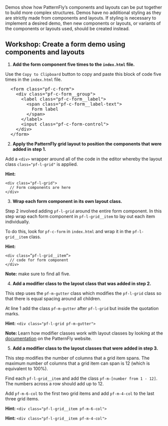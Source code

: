 Demos show how PatternFly’s components and layouts can be put together to build more complex structures. Demos have no additional styling as they are strictly made from components and layouts. If styling is necessary to implement a desired demo, then new components or layouts, or variants of the components or layouts used, should be created instead.

## Workshop: Create a form demo using components and layouts

1) <strong>Add the form component five times to the `index.html` file.</strong>

Use the `Copy to Clipboard` button to copy and paste this block of code five times in the `index.html` file.

<pre class="file" data-target="clipboard">
  &lt;form class=&quot;pf-c-form&quot;&gt;
    &lt;div class=&quot;pf-c-form__group&quot;&gt;
      &lt;label class=&quot;pf-c-form__label&quot;&gt;
        &lt;span class=&quot;pf-c-form__label-text&quot;&gt;
          Form label
        &lt;/span&gt;
      &lt;/label&gt;
      &lt;input class=&quot;pf-c-form-control&quot;&gt;
    &lt;/div&gt;
  &lt;/form&gt;
</pre>

2) <strong>Apply the PatternFly grid layout to position the components that were added in step 1.</strong>

Add a `<div>` wrapper around all of the code in the editor whereby the layout class `class="pf-l-grid"` is applied.

<strong>Hint:</strong>

```
<div class="pf-l-grid">
  // Form components are here
</div>
```

3) <strong>Wrap each form component in its own layout class.</strong>

Step 2 involved adding `pf-l-grid` around the entire form component. In this step wrap each form component in `pf-l-grid__item` to lay out each item individually.

To do this, look for `pf-c-form` in `index.html` and wrap it in the `pf-l-grid__item` class.

<strong>Hint:</strong>

```
<div class=”pf-l-grid__item”>
  // code for form component
</div>
```
<strong>Note:</strong> make sure to find all five.

4) <strong>Add a modifier class to the layout class that was added in step 2.</strong>

This step uses the `pf-m-gutter` class which modifies the `pf-l-grid` class so that there is equal spacing around all children. 

At line 1 add the class `pf-m-gutter` after `pf-l-grid` but inside the quotation marks.

<strong>Hint:</strong> `<div class="pf-l-grid pf-m-gutter">`

<strong>Note: </strong> Learn how modifier classes work with layout classes by looking at the [documentation](https://www.patternfly.org/v4/documentation/core/layouts/grid#usage) on the PatternFly website.

5) <strong>Add a modifier class to the layout classes that were added in step 3.</strong>

This step modifies the number of columns that a grid item spans. The maximum number of columns that a grid item can span is 12 (which is equivalent to 100%).

Find each `pf-l-grid__item` and add the class `pf-m-[number from 1 - 12]`. The numbers across a row should add up to 12.

Add `pf-m-6-col` to the first two grid items and add `pf-m-4-col` to the last three grid items.

<strong>Hint: </strong> `<div class="pf-l-grid__item pf-m-6-col">`

<strong>Hint: </strong> `<div class="pf-l-grid__item pf-m-4-col">`
